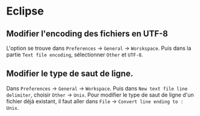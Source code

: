 # Eclipse

## Modifier l'encoding des fichiers en UTF-8
L'option se trouve dans `Preferences` -> `General` -> `Worskspace`. Puis dans la
partie `Text file encoding`, sélectionner `Other` et `UTF-8`.

## Modifier le type de saut de ligne.
Dans `Preferences` -> `General` -> `Workspace`. Puis dans `New text file line
delimiter`, choisir `Other` -> `Unix`. Pour modifier le type de saut de ligne d'un
fichier déjà existant, il faut aller dans `File` -> `Convert line ending to
: Unix`.

